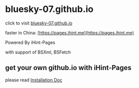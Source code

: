 # bluesky-07.github.io

click to visit [bluesky-07.github.io](https://bluesky-07.github.io)

faster in China: [https://pages.ihint.me](https://pages.ihint.me)

Powered By iHint-Pages

with support of BSXml, BSFetch

## get your own github.io with iHint-Pages

please read [Installation Doc](/release)